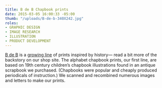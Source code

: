 ```yaml
---
title: B de B Chapbook prints
date: 2015-03-05 16:00:33 -05:00
thumb: "/uploads/B-de-b-340X242.jpg"
roles:
- GRAPHIC DESIGN
- IMAGE RESEARCH
- ILLUSTRATION
- PRODUCT DEVELOPMENT
---
```

<a title="Status Update prints" href="http://thegraphicsoffice.com/portfolio/status-update-prints/">B de B</a> is a <a href="http://www.b-de-b.com/">growing line</a> of prints inspired by history— read a bit more of the backstory on our shop site. The alphabet chapbook prints, our first line, are based on 19th century children’s chapbook illustrations found in an antique scrapbook we purchased. (Chapbooks were popular and cheaply produced periodicals of instruction.) We scanned and recombined numerous images and letters to make our prints.
